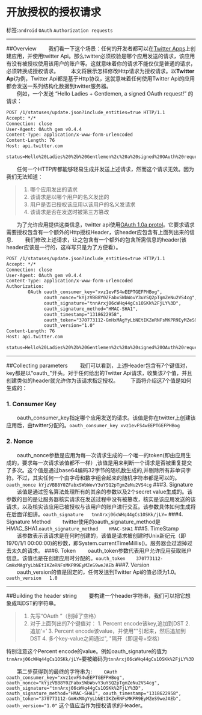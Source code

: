 ﻿# 开放授权的授权请求

标签:`android` `OAuth` `Authorization requests`

---

##Overview
　　我们看一下这个场景：任何的开发者都可以在[Twitter Apps](https://apps.twitter.com/)上创建应用，并使用twitter Api。那么twitter必须校验是哪个应用发送的请求，该应用有没有被授权使用该用户的账户等。这就意味着你的请求不能仅仅是普通的请求，必须转换成授权请求。
　　本文将展示怎样修改Http请求为授权请求。以**Twitter Api**为例，Twitter Api都是基于Http协议，这就意味着任何使用Twitter Api的应用都会发送一系列结构化数据到twitter服务器。  
　　例如，一个发送 “Hello Ladies + Gentlemen, a signed OAuth request!” 的请求：
```Html
POST /1/statuses/update.json?include_entities=true HTTP/1.1
Accept: */*
Connection: close
User-Agent: OAuth gem v0.4.4
Content-Type: application/x-www-form-urlencoded
Content-Length: 76
Host: api.twitter.com

status=Hello%20Ladies%20%2b%20Gentlemen%2c%20a%20signed%20OAuth%20request%21
```
　　任何一个HTTP库都能够轻易生成并发送上述请求，然而这个请求无效。因为我们无法知道：
> 1. 哪个应用发出的请求
> 2. 该请求是以哪个用户的名义发出的
> 3. 用户是否已授权该应用以该用户的名义发请求
> 4. 该请求是否在发送时被第三方篡改

　　为了允许应用提供这类信息，twitter api使用[OAuth 1.0a protol](http://tools.ietf.org/html/rfc5849)。它要求请求需要授权包含有一个额外的Http授权Header，该header应包含有上面列出来的信息.
　　我们修改上述请求，让之包含有一个额外的包含所需信息的header(该header应该是一行的，这样写只是为了方便看）。
```Html
POST /1/statuses/update.json?include_entities=true HTTP/1.1
Accept: */*
Connection: close
User-Agent: OAuth gem v0.4.4
Content-Type: application/x-www-form-urlencoded
Authorization: 
        OAuth oauth_consumer_key="xvz1evFS4wEEPTGEFPHBog", 
              oauth_nonce="kYjzVBB8Y0ZFabxSWbWovY3uYSQ2pTgmZeNu2VS4cg", 
              oauth_signature="tnnArxj06cWHq44gCs1OSKk%2FjLY%3D", 
              oauth_signature_method="HMAC-SHA1", 
              oauth_timestamp="1318622958", 
              oauth_token="370773112-GmHxMAgYyLbNEtIKZeRNFsMKPR9EyMZeS9weJAEb", 
              oauth_version="1.0"
Content-Length: 76
Host: api.twitter.com

status=Hello%20Ladies%20%2b%20Gentlemen%2c%20a%20signed%20OAuth%20request%21
```
--------------------------
##Collecting parameters
　　我们可以看到，上述Header包含有7个键值对，key都是以“oauth_"开头。对于任何给出的Twitter Api请求，收集该7个值，并且创建类似的header就允许你为该请求指定授权。
　　下面将介绍这7个值是如何生成的：
### 1. Consumer Key

　　oauth_consumer_key指定哪个应用发送的请求。该值是你在twitter上创建该应用后，由twitter分配的。`oauth_consumer_key	xvz1evFS4wEEPTGEFPHBog`
### 2. Nonce
　　oauth_nonce参数是应用为每一次请求生成的一个唯一的token(即由应用生成的，要求每一次请求该值都不一样）,该值是用来判断一个请求是否被重复提交了多次。这个值是通过base64编码32字节的随机数生成的,并剔除所有非单词字符。不过，其实任何一个由字母和数字组合起来的随机字符串都是可以的。`oauth_nonce	kYjzVBB8Y0ZFabxSWbWovY3uYSQ2pTgmZeNu2VS4cg`
###3. Signature
　　该值是通过签名算法处理所有的其余的参数以及2个secret value生成的。该参数的目的是让服务器核实请求在发送过程中没有被篡改，核实是该应用发送的该请求，以及核实该应用已被授权与该用户的账户进行交互。该参数具体如何生成将在后面详细讲。`oauth_signature	tnnArxj06cWHq44gCs1OSKk/jLY=`
###4. Signature Method
　　twitter使用的oauth_signature_method是HMAC_SHA1.`oauth_signature_method	HMAC-SHA1`
###5. TimeStamp
　　该参数表示该请求是在何时创建的，该值是请求被创建时Unix新纪元（即1970/1/1 00:00:00)的秒数，即System.currentTimeMillis()。服务器会过滤掉过去太久的请求。
###6. Token
　　oauth_token参数代表用户允许应用获取账户信息。该值也是在创建应用时分配的。`oauth_token	370773112-GmHxMAgYyLbNEtIKZeRNFsMKPR9EyMZeS9weJAEb`
###7. Version
　　oauth_version的值是固定的，任何发送到Twitter Api的值必须为1.0。`oauth_version	1.0
`

-------------------
##Building the header string
　　要构建一个header字符串，我们可以把它想象成叫DST的字符串。
> 1. 先写“OAuth ”（别掉了空格）
> 2. 对于上面列出的7个键值对：
     1. Percent encode该key,追加到DST
     2. 追加‘=’
     3. Percent encode该value，并使用""引起来，然后追加到DST
     4. 多个key-value之间通过", "隔开（即逗号+空格）
     
特别注意这个Percent encode的value。例如oauth_signature的值为`tnnArxj06cWHq44gCs1OSKk/jLY=`要被编码为`tnnArxj06cWHq44gCs1OSKk%2FjLY%3D`

　　第二步获得到的最终的字符串为:
　　`OAuth oauth_consumer_key="xvz1evFS4wEEPTGEFPHBog", oauth_nonce="kYjzVBB8Y0ZFabxSWbWovY3uYSQ2pTgmZeNu2VS4cg", oauth_signature="tnnArxj06cWHq44gCs1OSKk%2FjLY%3D", oauth_signature_method="HMAC-SHA1", oauth_timestamp="1318622958", oauth_token="370773112-GmHxMAgYyLbNEtIKZeRNFsMKPR9EyMZeS9weJAEb", oauth_version="1.0"`
这个值应当作为授权请求的Header。


